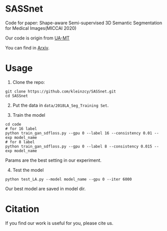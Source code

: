 # SASSnet
Code for paper: Shape-aware Semi-supervised 3D Semantic Segmentation for Medical Images(MICCAI 2020)

Our code is origin from [UA-MT](https://github.com/yulequan/UA-MT)

You can find in [Arxiv](https://arxiv.org/abs/2007.10732).

# Usage

1. Clone the repo:
```
git clone https://github.com/kleinzcy/SASSnet.git 
cd SASSnet
```
2. Put the data in `data/2018LA_Seg_Training Set`.

3. Train the model
```
cd code
# for 16 label
python train_gan_sdfloss.py --gpu 0 --label 16 --consistency 0.01 --exp model_name
# for 8 label
python train_gan_sdfloss.py --gpu 0 --label 8 --consistency 0.015 --exp model_name
```

Params are the best setting in our experiment.

4. Test the model
```
python test_LA.py --model model_name --gpu 0 --iter 6000
```
Our best model are saved in model dir.

# Citation

If you find our work is useful for you, please cite us.
